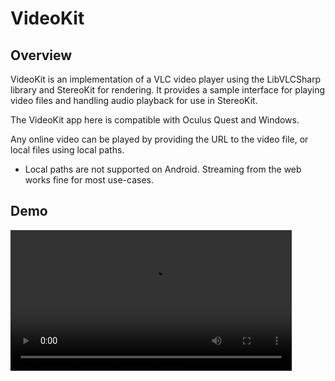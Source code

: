 ﻿# VideoKit

## Overview

VideoKit is an implementation of a VLC video player using the LibVLCSharp library and StereoKit for rendering. It
provides a sample interface for playing video files and handling audio playback for use in StereoKit.

The VideoKit app here is compatible with Oculus Quest and Windows.

Any online video can be played by providing the URL to the video file, or local files using local paths.

- Local paths are not supported on Android. Streaming from the web works fine for most use-cases.

## Demo

<video src="https://github.com/user-attachments/assets/821a1266-af5c-4d54-b7b5-669442339fe0" width="450"/>

## Features

`VideoKitPlayer` is a C# class designed to play video files using the LibVLCSharp library and StereoKit for rendering.
It supports audio playback and provides a simple UI for controlling video playback. The class is very hacky and a proof
of viability, not a production-ready setup.

Any improvements to the setup would be appreciated as pull requests.

- Play, pause, and seek video.
- Display video using StereoKit.
- Handle audio playback with callbacks.
- Manage video and audio resources efficiently.

## Usage

1. **ON ANDROID**: Initialize the libvlc library before initializing StereoKit. This is required to load the native
   libvlc library on Android. Add the following line to the `MainActivity.cs` file in the `Run` method:

    ```csharp
    // In Platforms/Android/MainActivity.cs/Run() method
    // Add the following line to initialize the libvlc library on android before the StereoKit initialization
    Core.Initialize(); // Load the native libvlc library
    ```

2. Create an instance of `VideoKitPlayer` and initialize it:

    ```csharp
    var player = new VideoKitPlayer();
    var texture = player.InitializeSoundAndTexture();
    // use the texture in a material (check the Program.cs for an example)
    ```

3. Play a video:

    ```csharp
    // NOTE: As of writing the video path is hardcoded in the VideoKitPlayer class...
    player.PlayVideoAsync("path/to/video.mp4");
    ```

4. Call the `Step` method in your Step loop to handle UI and rendering:

    ```csharp
    player.Step();
    ```

5. Dispose of the player when done:

    ```csharp
    player.Dispose();
    ```

## Configuration

### Video Configuration

To configure video settings such as resolution, try to tweak the constants in the `VideoKitPlayer` class.

For more details on configuring video formats, refer to
the [LibVLCSharp documentation](https://code.videolan.org/videolan/LibVLCSharp).

### Audio Configuration

Audio settings can be configured similarly by modifying the constants in the `VideoKitPlayer` class. For more details on
audio configuration, refer to the [LibVLCSharp audio documentation](https://code.videolan.org/videolan/LibVLCSharp).

## License

This project is licensed under the MIT License. See the `LICENSE` file for more details.

## Other

The project was scaffolded using the StereoKit Template. You can start your own StereoKit project template using:

```shell
mkdir "MyProjectKit"
cd "MyProjectKit"
dotnet new install StereoKit.Templates
dotnet new sk-multi
